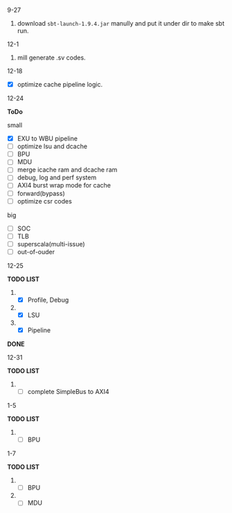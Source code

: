 9-27
1. download `sbt-launch-1.9.4.jar` manully and put it under dir to make sbt run.

12-1
1. mill generate .sv codes.

12-18
- [x] optimize cache pipeline logic.

12-24

**ToDo**

small
- [x] EXU to WBU pipeline
- [ ] optimize lsu and dcache
- [ ] BPU
- [ ] MDU
- [ ] merge icache ram and dcache ram
- [ ] debug, log and perf system
- [ ] AXI4 burst wrap mode for cache
- [ ] forward(bypass)
- [ ] optimize csr codes

big
- [ ] SOC
- [ ] TLB
- [ ] superscala(multi-issue)
- [ ] out-of-ouder

12-25

**TODO LIST**
1. - [x] Profile, Debug
2. - [x] LSU
3. - [x] Pipeline

**DONE**


12-31

**TODO LIST**
1. - [ ] complete SimpleBus to AXI4

1-5

**TODO LIST**
1. - [ ] BPU

1-7

**TODO LIST**
1. - [ ] BPU
2. - [ ] MDU
